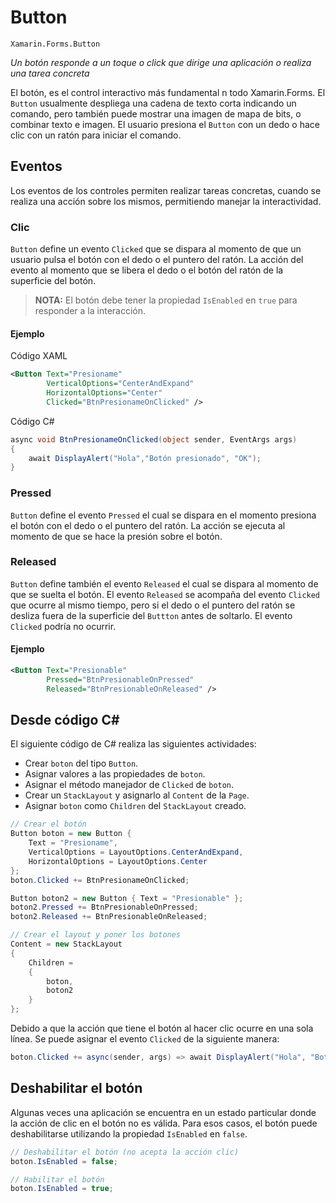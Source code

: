 Button
=======
`Xamarin.Forms.Button`

*Un botón responde a un toque o click que dirige una aplicación o realiza una
tarea concreta*

El botón, es el control interactivo más fundamental n todo Xamarin.Forms.
El `Button` usualmente despliega una cadena de texto corta indicando un comando,
pero también puede mostrar una imagen de mapa de bits, o combinar texto e
imagen. El usuario presiona el `Button` con un dedo o hace clic con un ratón
para iniciar el comando.

## Eventos

Los eventos de los controles permiten realizar tareas concretas, cuando se
realiza una acción sobre los mismos, permitiendo manejar la interactividad.

### Clic
`Button` define un evento `Clicked` que se dispara al momento de que un usuario
pulsa el botón con el dedo o el puntero del ratón. La acción del evento al
momento que se libera el dedo o el botón del ratón de la superficie del botón.

> **NOTA:** El botón debe tener la propiedad `IsEnabled` en `true` para
> responder a la interacción.

#### Ejemplo

Código XAML
```xml
<Button Text="Presioname"
        VerticalOptions="CenterAndExpand"
        HorizontalOptions="Center"
        Clicked="BtnPresionameOnClicked" />
```

Código C#
```C#
async void BtnPresionameOnClicked(object sender, EventArgs args)
{
    await DisplayAlert("Hola","Botón presionado", "OK");
}
```

### Pressed

`Button` define el evento `Pressed` el cual se dispara en el momento presiona el
botón con el dedo o el puntero del ratón. La acción se ejecuta al momento de que
se hace la presión sobre el botón.

### Released
`Button` define también el evento `Released` el cual se dispara al momento de
que se suelta el botón. El evento `Released` se acompaña del evento `Clicked`
que ocurre al mismo tiempo, pero si el dedo o el puntero del ratón se desliza
fuera de la superficie del `Buttton` antes de soltarlo. El evento `Clicked`
podría no ocurrir.

#### Ejemplo
```xml
<Button Text="Presionable"
        Pressed="BtnPresionableOnPressed"
        Released="BtnPresionableOnReleased" />
```

## Desde código C#

El siguiente código de C# realiza las siguientes actividades:
* Crear `boton` del tipo `Button`.
* Asignar valores a las propiedades de `boton`.
* Asignar el método manejador de `Clicked` de `boton`.
* Crear un `StackLayout` y asignarlo al `Content` de la `Page`.
* Asignar `boton` como `Children` del `StackLayout` creado.

```C#
// Crear el botón
Button boton = new Button {
    Text = "Presioname",
    VerticalOptions = LayoutOptions.CenterAndExpand,
    HorizontalOptions = LayoutOptions.Center
};
boton.Clicked += BtnPresionameOnClicked;

Button boton2 = new Button { Text = "Presionable" };
boton2.Pressed += BtnPresionableOnPressed;
boton2.Released += BtnPresionableOnReleased;

// Crear el layout y poner los botones
Content = new StackLayout
{
    Children =
    {
        boton,
        boton2
    }
};
```

Debido a que la acción que tiene el botón al hacer clic ocurre en una sola
línea. Se puede asignar el evento `Clicked` de la siguiente manera:

```C#
boton.Clicked += async(sender, args) => await DisplayAlert("Hola", "Boton presionado", "OK");
```

## Deshabilitar el botón

Algunas veces una aplicación se encuentra en un estado particular donde la
acción de clic en el botón no es válida. Para esos casos, el botón puede
deshabilitarse utilizando la propiedad `IsEnabled` en `false`.

```C#
// Deshabilitar el botón (no acepta la acción clic)
boton.IsEnabled = false;

// Habilitar el botón
boton.IsEnabled = true;
```